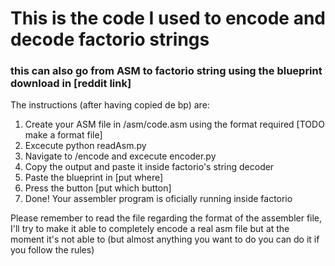 # This is the code I used to encode and decode factorio strings
### this can also go from ASM to factorio string using the blueprint download in [reddit link]

The instructions (after having copied de bp) are:
1) Create your ASM file in /asm/code.asm using the format required [TODO make a format file]
2) Excecute python readAsm.py
3) Navigate to /encode and excecute encoder.py
4) Copy the output and paste it inside factorio's string decoder
5) Paste the blueprint in [put where]
6) Press the button [put which button]
7) Done! Your assembler program is oficially running inside factorio

Please remember to read the file regarding the format of the assembler file, I'll try to make it able to completely encode a real asm file but at the moment it's not able to (but almost anything you want to do you can do it if you follow the rules)
